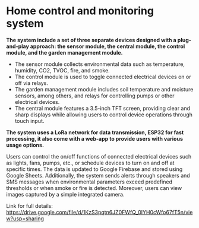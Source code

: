 # Home control and monitoring system
**The system include a set of three separate devices designed with a plug-and-play approach: the sensor module, the central module, the control module, and the garden management module.**
- The sensor module collects environmental data such as temperature, humidity, CO2, TVOC, fire, and smoke.
- The control module is used to toggle connected electrical devices on or off via relays.
- The garden management module includes soil temperature and moisture sensors, among others, and relays for controlling pumps or other electrical devices.
- The central module features a 3.5-inch TFT screen, providing clear and sharp displays while allowing users to control device operations through touch input.

**The system uses a LoRa network for data transmission, ESP32 for fast processing, it also come with a web-app to provide users with various usage options.**

Users can control the on/off functions of connected electrical devices such as lights, fans, pumps, etc., or schedule devices to turn on and off at specific times.
The data is updated to Google Firebase and stored using Google Sheets.
Additionally, the system sends alerts through speakers and SMS messages when environmental parameters exceed predefined thresholds or when smoke or fire is detected. Moreover, users can view images captured by a simple integrated camera.

Link for full details: https://drive.google.com/file/d/1KzS3pqtn6JZ0FWfQ_0IYH0cWfo67fT5n/view?usp=sharing
